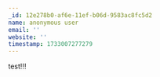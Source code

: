 ```yaml
---
_id: 12e278b0-af6e-11ef-b06d-9583ac8fc5d2
name: anonymous user
email: ''
website: ''
timestamp: 1733007277279
---
```

test!!!
